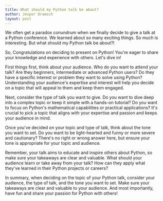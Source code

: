 ```yaml
---
title: What should my Python talk be about?
author: Jesper Dramsch
layout: post
---
```


We often get a paradox conundrum when we finally decide to give a talk at a Python conference. We learned about so many exciting things. So much is interesting. But what should my Python talk be about?!

So, Congratulations on deciding to present on Python! You're eager to share your knowledge and experience with others. Let's dive in!

First things first, think about your audience. Who do you want to attend your talk? Are they beginners, intermediate or advanced Python users? Do they have a specific interest or problem they want to solve using Python? Understanding your audience's expertise and interest will help you decide on a topic that will appeal to them and keep them engaged.

Next, consider the type of talk you want to give. Do you want to dive deep into a complex topic or keep it simple with a hands-on tutorial? Do you want to focus on Python's mathematical capabilities or practical applications? It's crucial to pick a topic that aligns with your expertise and passion and keeps your audience in mind.

Once you've decided on your topic and type of talk, think about the tone you want to set. Do you want to be light-hearted and funny or more severe and cautionary? There's no right or wrong answer here, but ensure your tone is appropriate for your topic and audience.

Remember, your talk aims to educate and inspire others about Python, so make sure your takeaways are clear and valuable. What should your audience learn or take away from your talk? How can they apply what they've learned in their Python projects or careers?

In summary, when deciding on the topic of your Python talk, consider your audience, the type of talk, and the tone you want to set. Make sure your takeaways are clear and valuable to your audience. And most importantly, have fun and share your passion for Python with others!
